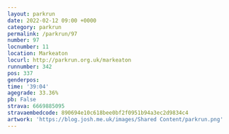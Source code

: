 ```yaml
---
layout: parkrun
date: 2022-02-12 09:00 +0000
category: parkrun
permalink: /parkrun/97
number: 97
locnumber: 11
location: Markeaton
locurl: http://parkrun.org.uk/markeaton
runnumber: 342
pos: 337
genderpos: 
time: '39:04'
agegrade: 33.36%
pb: False
strava: 6669885095
stravaembedcode: 890694e10c618bee0bf2f0951b94a3ec2d9834c4
artwork: 'https://blog.josh.me.uk/images/Shared Content/parkrun.png'
---
```

